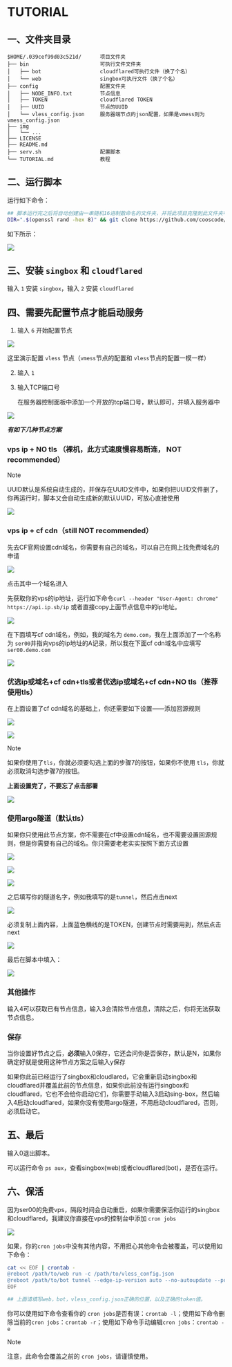 # TUTORIAL

## 一、文件夹目录

```
$HOME/.039cef99d03c521d/      项目文件夹
├── bin                       可执行文件文件夹
│   ├── bot                   cloudflared可执行文件（换了个名）
│   └── web                   singbox可执行文件（换了个名）
├── config                    配置文件夹
│   ├── NODE_INFO.txt         节点信息
│   ├── TOKEN                 cloudflared TOKEN
│   ├── UUID                  节点的UUID
│   └── vless_config.json     服务器端节点的json配置，如果是vmess则为vmess_config.json
├── img
│   └── ...
├── LICENSE
├── README.md
├── serv.sh                   配置脚本
└── TUTORIAL.md               教程
```

## 二、运行脚本

运行如下命令：

```sh
## 脚本运行完之后将自动创建由一串随机16进制数命名的文件夹，并将此项目克隆到此文件夹中
DIR=".$(openssl rand -hex 8)" && git clone https://github.com/cooscode/serv00-singbox.git "$HOME/$DIR" && bash "$HOME/$DIR/serv.sh"
```

如下所示：

![](img/1.png)

## 三、安装 `singbox` 和 `cloudflared`

输入 `1` 安装 `singbox`，输入 `2` 安装 `cloudflared`

## 四、需要先配置节点才能启动服务

1. 输入 `6` 开始配置节点

![](./img/2.png)

这里演示配置 `vless` 节点（`vmess`节点的配置和 `vless`节点的配置一模一样）

2. 输入 `1` 

3. 输入TCP端口号

   在服务器控制面板中添加一个开放的tcp端口号，默认即可，并填入服务器中

![](./img/3.png)

***有如下几种节点方案***

### vps ip + NO tls （裸机，此方式速度慢容易断连， NOT recommended）

> [!NOTE]
>
> UUID默认是系统自动生成的，并保存在UUID文件中，如果你把UUID文件删了，你再运行时，脚本又会自动生成新的默认UUID，可放心直接使用

![](./img/4.png)

### vps ip + cf cdn（still NOT recommended）

先去CF官网设置cdn域名，你需要有自己的域名，可以自己在网上找免费域名的申请

![](./img/6.png)

点击其中一个域名进入

先获取你的vps的ip地址，运行如下命令`curl --header "User-Agent: chrome" https://api.ip.sb/ip` 或者直接copy上面节点信息中的ip地址。

![](./img/7.png)

在下面填写cf cdn域名，例如，我的域名为 `demo.com`，我在上面添加了一个名称为 `ser00`并指向vps的ip地址的A记录，所以我在下面cf cdn域名中应填写 `ser00.demo.com`

![](./img/5.png)

### 优选ip或域名+cf  cdn+tls或者优选ip或域名+cf cdn+NO tls（推荐使用tls）

在上面设置了cf cdn域名的基础上，你还需要如下设置——添加回源规则

![](./img/8.png)

![](./img/9.png)

> [!NOTE]
>
> 如果你使用了`tls`，你就必须要勾选上面的步骤7的按钮，如果你不使用 `tls`，你就必须取消勾选步骤7的按钮。
>
> **上面设置完了，不要忘了点击部署**

![](./img/10.png)

### 使用argo隧道（默认tls）

如果你只使用此节点方案，你不需要在cf中设置cdn域名，也不需要设置回源规则，但是你需要有自己的域名。你只需要老老实实按照下面方式设置

![](./img/11.png)

![](./img/12.png)

![](./img/13.png)

之后填写你的隧道名字，例如我填写的是`tunnel`，然后点击next

![](./img/14.png)

必须复制上面内容，上面蓝色横线的是TOKEN，创建节点时需要用到，然后点击next

![](./img/15.png)

最后在脚本中填入：

![](./img/16.png)

### 其他操作

输入4可以获取已有节点信息，输入3会清除节点信息，清除之后，你将无法获取节点信息。

### 保存

当你设置好节点之后，**必须**输入0保存，它还会问你是否保存，默认是N，如果你确定好就是使用这种节点方案之后输入y保存

如果你此前已经运行了singbox和cloudlared，它会重新启动singbox和cloudflared并覆盖此前的节点信息，如果你此前没有运行singbox和cloudflared，它也不会给你启动它们，你需要手动输入3启动sing-box，然后输入4启动cloudflared，如果你没有使用argo隧道，不用启动cloudflared，否则，必须启动它。

## 五、最后

输入0退出脚本。

可以运行命令 `ps aux`，查看singbox(web)或者cloudflared(bot)，是否在运行。

## 六、保活

因为ser00的免费vps，隔段时间会自动重启，如果你需要保活你运行的singbox和cloudflared，我建议你直接在vps的控制台中添加 `cron jobs`

![](./img/17.png)

如果，你的`cron jobs`中没有其他内容，不用担心其他命令会被覆盖，可以使用如下命令：

```sh
cat << EOF | crontab -
@reboot /path/to/web run -c /path/to/vless_config.json
@reboot /path/to/bot tunnel --edge-ip-version auto --no-autoupdate --protocol http2 run --token "..."
EOF

## 上面请填写web，bot，vless_config.json正确的位置，以及正确的token值。
```
你可以使用如下命令查看你的 `cron jobs`是否有误：`crontab -l`；使用如下命令删除当前的`cron jobs`：`crontab -r`；使用如下命令手动编辑`cron jobs`：`crontab -e`

> [!NOTE]
>
> 注意，此命令会覆盖之前的 `cron jobs`，请谨慎使用。


